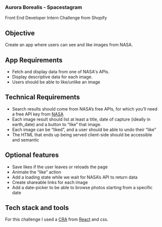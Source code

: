### Aurora Borealis - Spacestagram

Front End Developer Intern Challenge from Shopify

## Objective

Create an app where users can see and like images from NASA.

## App Requirements

- Fetch and display data from one of NASA's APIs.
- Display descriptive data for each image.
- Users should be able to like/unlike an image

## Technical Requirements

- Search results should come from NASA’s free APIs, for which you’ll need a free API key from [NASA](https://api.nasa.gov)
- Each image result should list at least a title, date of capture (ideally in earth_date) and a button to “like” that image.
- Each image can be “liked”, and a user should be able to undo their “like”
- The HTML that ends up being served client-side should be accessible and semantic

## Optional features

- Save likes if the user leaves or reloads the page
- Animate the “like” action
- Add a loading state while we wait for NASA’s API to return data
- Create shareable links for each image
- Add a date-picker to be able to browse photos starting from a specific date

## Tech stack and tools

For this challenge I used a [CRA](https://create-react-app.dev/) from [React](https://www.reactjs.org) and css.
